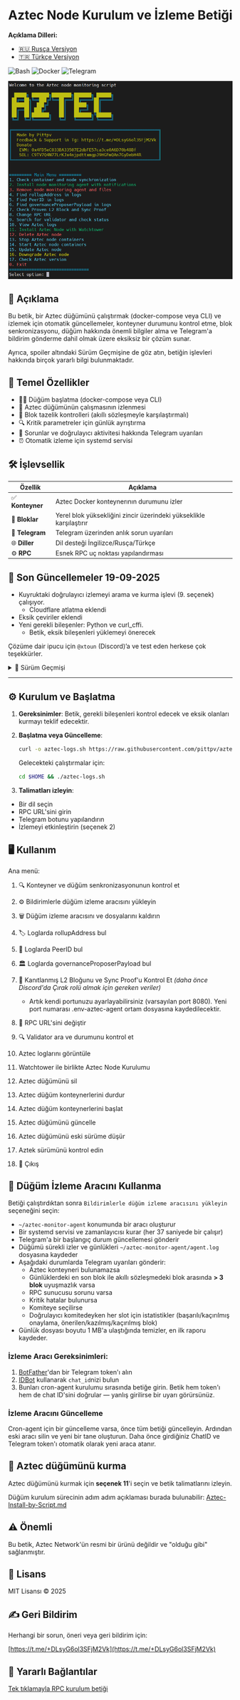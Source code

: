 # Aztec Node Kurulum ve İzleme Betiği

**Açıklama Dilleri:**
- [🇷🇺 Rusça Versiyon](https://github.com/pittpv/aztec-monitoring-script/blob/main/ "Rusça açıklama")
- [🇹🇷 Türkçe Versiyon](https://github.com/pittpv/aztec-monitoring-script/blob/main/tr/ "Türkçe açıklama")

![Bash](https://img.shields.io/badge/Bash-5.2-blue)
![Docker](https://img.shields.io/badge/Docker-20.10+-blue)
![Telegram](https://img.shields.io/badge/Telegram-API-blue)

![Ana Ekran](https://raw.githubusercontent.com/pittpv/aztec-monitoring-script/main/other/img-en-2025-05-25-05-44-01.png)

## 📝 Açıklama

Bu betik, bir Aztec düğümünü çalıştırmak (docker-compose veya CLI) ve izlemek için otomatik güncellemeler, konteyner durumunu kontrol etme, blok senkronizasyonu, düğüm hakkında önemli bilgiler alma ve Telegram'a bildirim gönderme dahil olmak üzere eksiksiz bir çözüm sunar.

Ayrıca, spoiler altındaki Sürüm Geçmişine de göz atın, betiğin işlevleri hakkında birçok yararlı bilgi bulunmaktadır.

## 🌟 Temel Özellikler

* 🏃🏻‍ Düğüm başlatma (docker-compose veya CLI)
* 🐳 Aztec düğümünün çalışmasının izlenmesi
* 🔗 Blok tazelik kontrolleri (akıllı sözleşmeyle karşılaştırmalı)
* 🔍 Kritik parametreler için günlük ayrıştırma
* 📨 Sorunlar ve doğrulayıcı aktivitesi hakkında Telegram uyarıları
* ⏰ Otomatik izleme için systemd servisi

## 🛠️ İşlevsellik

| Özellik          | Açıklama                                       |
| ---------------- | ------------------------------------------------- |
| ✅ **Konteyner**  | Aztec Docker konteynerının durumunu izler |
| 🔄 **Bloklar**    | Yerel blok yüksekliğini zincir üzerindeki yükseklikle karşılaştırır  |
| 🤖 **Telegram**  | Telegram üzerinden anlık sorun uyarıları                 |
| 🌐 **Diller** | Dil desteği İngilizce/Rusça/Türkçe                  |
| ⚙️ **RPC**       | Esnek RPC uç noktası yapılandırması               |

## 📌 Son Güncellemeler 19-09-2025
- Kuyruktaki doğrulayıcı izlemeyi arama ve kurma işlevi (9. seçenek) çalışıyor.
  - Cloudflare atlatma eklendi
- Eksik çeviriler eklendi
- Yeni gerekli bileşenler: Python ve curl\_cffi.
  - Betik, eksik bileşenleri yüklemeyi önerecek

Çözüme dair ipucu için `@xtoun` (Discord)’a ve test eden herkese çok teşekkürler.


<details>
<summary>📅 Sürüm Geçmişi</summary>

### 17-09-2025
- Yeni ağ ve testnet için tam destek.
- Yeni düğüm kurulum betiği.
  - Web3signer için YML anahtar dosyalarının otomatik oluşturulması.
  - Web3signer kurulumu ve başlatılması.
  - Keystore.json anahtar şemasının otomatik oluşturulması.
  - Çoklu doğrulayıcı modu desteği (düğüm başına 10'a kadar).
  - Tüm doğrulayıcılar için bir ortak yayıncı adresi atama veya her birinin kendi adresini kullanma (attester ile aynı) yeteneği.
  - Tüm önceki özellikler (gerekli yazılımların otomatik kurulumu, port kontrolleri, özel port atama yeteneği, doğrulamalar).
- Düğüm için yeni izleme aracı betiği (seçenek 2).
  - Tüm durum türlerini (✅ onaylama, ❌ onaylama, ⛏️ Blok kazıldı, 📤 Blok önerildi, ⚠️ Blok kaçırıldı) içeren slot bazlı istatistiklerle yeni Telegram bildirimleri.
  - Çoklu doğrulayıcı modu (komiteye katılan tüm doğrulayıcılar için istatistikler) ve tek doğrulayıcı modu desteği.
  - DEBUG modu – oldukça ayrıntılı izleme günlükleri almayı sağlar. Günlük /root/aztec-monitor-agent/agent.log dosyasına yazılır. Etkinleştirmek için /root/.env-aztec-agent içinde DEBUG=true yapın (varsayılan false).
  - Kontroller bir systemd zamanlayıcısı ile tam olarak her 37 saniyede bir (bir slotun yaklaşık süresi) çalışır – hiçbir durumu kaçırmazsınız!
  - Tüm önceki özellikler (senkronizasyon kontrolü, kritik hata tespiti, hızlı günlük görüntüleme, otomatik güncellemeler, düşürme işlevi, konteyner yönetimi ve daha fazlası).
- Rollup ve GSE sözleşmelerinde doğrudan doğrulayıcı arama ve doğrulama için yeni betik (seçenek 9).
  - Hızlı doğrulayıcı arama ve durum kontrolü.
  - Tek bir istekte birden çok doğrulayıcının kontrolünü destekler.
  - Ağdaki aktif doğrulayıcıların tam sayısı.
  - Her zaman güncel bilgiler.
- Güncellenmiş betik sürüm kontrol işlevi. Artık yeni sürümler ve güncellemeler hakkında kısa açıklamalar gösteriliyor.
- Kritik hata kontrol modülü tarafından tespit edilen yeni hatalar eklendi, düzeltme yönergeleri ve Telegram bildirimleri ile birlikte.
- Diğer özelliklere yönelik küçük iyileştirmeler

### 21-08-2025
- PeerID arama işlevi güncellendi (işlev geri yüklendi + yeni özellikler)
  - Betik, günlüklerde düğümün PeerID'sini bulur
  - Mevcut Nethermind.io verileri arasında arar
  - Mevcut Nethermind.io verilerinde bulunamazsa, arşivde arar
- Cron aracı oluşturma işlevi güncellendi
  - Artık komite dahil etme bildiriminde, doğrulayıcı adresine tıklayarak dashtec.xyz'deki sayfasına gidebilirsiniz.
- Aztec düğüm kurulum betiği güncellendi
  - Ufw aktivite kontrolü eklendi.
  - Ufw aktifse, 8080 ve 40400 portları için kurallar eklenir, aksi takdirde kurallar eklenmez.

### 06-08-2025
- Doğrulayıcı kuyruğu kontrol işlevi geri yüklendi.

### 02-08-2025
- Doğrulayıcı komite dahil etme kontrol işlevi güncellendi (işlev geri yüklendi)
  - Birden fazla doğrulayıcı adresi belirtilebilir

### 01-08-2025
- Doğrulayıcı kontrol betiği güncellendi. Kontrol modları eklendi.
  - Hızlı işleme – yüksek CPU yükü
  - Yavaş işleme – CPU yükü yok
- Aztec düğüm sürüm kontrolü, betik yüklenirken zaman kaybını önlemek için ayrı bir menü öğesine taşındı.

### 29-07-2025
- Aztec Düğüm Güncelleme işlevi eklendi. İşlev, Watchtower'dan otomatik güncellemeleri beklemek yerine düğümü anında günceller.
  - Ayrıca, bir düşürme işlemi yaptıysanız ve geri dönmek istiyorsanız bu seçeneği kullanın.
  - `docker-compose.yml` dosyasını kontrol eder ve etiketi `latest` ile değiştirir
- Aztec Düğüm Düşürme işlevi eklendi. İşlev, Docker Hub'daki tüm düğüm sürümlerini gösterir, listeden seçilen herhangi bir sürüme geri dönüşe izin verir.
  - İstenilen sürümün seçimi
  - `docker-compose.yml` dosyasının güncellenmesi
  - Konteynerlerin durdurulması, indirilmesi ve başlatılması

### 28-07-2025
- Watchtower ile Aztec düğüm kurulum betiği güncellendi. Kurulum sırasında betik soracaktır: "Birden fazla doğrulayıcı çalıştırmak istiyor musunuz? (y/n)"
  - Çoklu doğrulayıcı modunda kurulum (düğüm başına 10'a kadar doğrulayıcı)
  - Tek doğrulayıcı modunda kurulum

### 21-07-2025
- CLI'de düğüm başlatma komutu güncellendi (validatorPrivateKey**s**) 1.1.0 ve üzeri düğüm sürümleri için
- CLI'de düğüm içeren eski ekran oturumlarını kontrol etme ve yeni bir oturum oluşturmadan önce silme işlevi eklendi.
- Rollup sözleşme adresi güncellendi.

### 15-07-2025
- **Doğrulayıcılar** için Telegram bildirim sistemi geliştirildi. Fikir için teşekkürler @malbur187 (Discord)
  - Düğüm izleme cron aracı kurulurken, artık hangi bildirimleri alacağınızı seçebilirsiniz: sadece hatalar veya ayrıca komite seçimi ve blok oluşturma uyarıları.
  - Seçim `.env-aztec-agent` dosyasına kaydedilir ve sonraki araç yeniden oluşturmalarında uygulanır. Değiştirmek için `.env-aztec-agent` dosyasını düzenleyin.
- Kritik hata tespiti eklendi. Düğüm günlüklerinde kritik bir hata bulunursa, bir Telegram bildirimi gönderilir.
  - Hata dizisi, birleşik bir JSON dosyası aracılığıyla güncellenir, yeni hataların ve çözümlerinin hızlı bir şekilde eklenmesine olanak tanır.
- PeerID arama işlevi güncellendi. Fikir için teşekkürler @web3.creed (Discord)
  - Başarılı günlük tespitinden sonra, PeerID genel veritabanı `aztec.nethermind.io`'da kontrol edilir ve sonuç gösterilir.
- Küçük iyileştirmeler

### 25-06-2025
- "Aztec Düğüm Konteynerlerini Durdur" işlevi eklendi – akıllı bir işlev, düğüm konteynerini çalıştırma yönteminizi (docker-compose veya CLI) hatırlar ve seçilen modda çalışmaya devam eder.
  - Çalışma yöntemi sorulduğunda, düğümünüzün nasıl çalıştığını belirtin: `docker-compose` veya `CLI`
  - Docker-compose dosyasının yolu sorulduğunda, kök dizinden itibaren yolu şu biçimde verin: `/root/aztec` veya `./aztec`
  - Tüm ayarlar `.env-aztec-agent` dosyasına kaydedilir. İsterseniz değiştirebilirsiniz.
- "Aztec Düğüm Konteynerlerini Başlat" işlevi eklendi – "Aztec Düğüm Konteynerlerini Durdur" işlevinde (seçenek 13) atanan konteyner çalıştırma yöntemini kullanan akıllı bir işlev.
  - **Konteyner yönetim yöntemini ayarlamadıysanız** (seçenek 13) ve "Aztec Düğüm Konteynerlerini Başlat" işlevini kullanırsanız, **bir CLI düğümü başlatma sihirbazı** olarak çalışacaktır. Bu durumda, betik gerekli CLI başlatma parametrelerini soracak, komutu oluşturacak ve CLI düğümünü bir ekran oturumunda başlatacaktır.
  - Tüm ayarlar `.env-aztec-agent` dosyasına kaydedilir. İsterseniz değiştirebilirsiniz.
- Cron-agent oluşturma işlevi güncellendi – artık ChatID ve Telegram token'ı `.env-aztec-agent` dosyasına kaydediliyor ve cron-agent'ı kaldırırken/oluştururken yeniden girilmesi gerekmiyor.
- Betik yüklendiğinde Aztec Düğüm sürüm kontrolü eklendi.

### 22-06-2025
- Aztec günlüklerini görüntüleme işlevi – otomatik yenileme ile son 500 satırı gösterecek şekilde güncellendi.
- Konteyner ve mevcut blok kontrol işlevi - günlük okuma iyileştirildi ve bellek sorunlarının önlenmesi sağlandı
- Gerekli betik araçları için geliştirilmiş bağımlılık kontrolü ve kurulumu.

### 06-06-2025

- Betiğin ve Telegram bildirimlerinin tam yerelleştirmesi, üç dilde yapıldı. Türkçe dili eklendi.
- Docker ve **Watchtower** ile Aztec düğümü kurma işlevi eklendi. Watchtower, yapılandırmayı korurken düğüm konteynerini otomatik olarak güncellemek üzere yapılandırılmıştır.
  - Bağımlılıkların kurulumu
  - Docker ve Docker Compose kontrolü ve gerekirse kurulumu
  - Varsayılan portların kullanılabilirliğinin kontrolü ve gerekirse portları değiştirme seçeneği.
  - En son düğüm ikilisinin kurulumu
  - `.env` ve `docker-compose` dosyalarının otomatik oluşturulması
  - UFW'de portların açılması
  - Düğümün başlatılması ve ilk günlüklerin gösterilmesi
- Aztec düğümünü silme işlevi eklendi

### 05-06-2025
- Watchtower uyumluluğu için güncelleme

### 04-06-2025
- Hata ayıklama düzeyi günlüklerinde blok numarası arama mekanizması (Seçenek 1 ve cron aracı) geliştirildi. Hata ayıklama, bilgi (ve muhtemelen diğer tüm) günlük düzeylerini destekler. Maksimum doğru arama sonuçları.
- Geliştirilmiş blok doğrulama hata işleme
- Yeni bir seçenek eklendi – Betikten doğrudan düğüm günlüklerini görüntüleme (Günlüklerden çıkmak için Ctrl+C)
- Seçenek 1 çalıştırılırken günlüklerden blok numarası çıktısı eklendi.
- Betik sürüm kontrolü eklendi. Güncellemeler varsa, betik sizi bu konuda bilgilendirecektir.
- Küçük iyileştirmeler

### 02-06-2025
- Farklı Aztec düğüm sürümleriyle daha iyi uyumluluk için günlük okuma filtre değerleri güncellendi
- RPC/cast hataları için günlüğe kaydetme eklendi
- Betik sürüm günlüğü eklendi

### 01-06-2025
- Geliştirilmiş uyumluluk. Betik artık hem Docker tabanlı hem de CLI Aztec düğümleriyle çalışıyor
- Yeni günlük formatı "block NNNN" için destek eklendi
- Seçenek 9'daki hesaplamalar için `bc` yardımcı programının otomatik kontrolü ve kurulumu
- Daha güvenilir veri ayrıştırma için analiz öncesi ANSI kodlarının kaldırılması
- Günlüklerde PeerID tespiti sorunu düzeltildi
- Blok onaltılık değerlerinin işlenmesi optimize edildi
- Telegram bildirim sistemi geliştirildi

### 30-05-2025
- Doğrulayıcı kontrol işlevi eklendi. Tüm doğrulayıcıları analiz eder, belirli olanlar için bilgi gösterir, tam listeyi görüntüler.
- İspat oluşturma seçeneği için Aztec düğümü özel port kurulumu. Bu, kurulum sırasında düğüm portunu değiştirdiyseniz gereklidir.

### 29-05-2025
- 1 MB'a ulaşıldığında günlük dosyası temizleme, ilk rapor korunur.
</details>


---

## ⚙️ Kurulum ve Başlatma

1. **Gereksinimler**:
   Betik, gerekli bileşenleri kontrol edecek ve eksik olanları kurmayı teklif edecektir.

2. **Başlatma veya Güncelleme**:

   ```bash
   curl -o aztec-logs.sh https://raw.githubusercontent.com/pittpv/aztec-monitoring-script/main/aztec-logs.sh && chmod +x aztec-logs.sh && ./aztec-logs.sh
   ```

   Gelecekteki çalıştırmalar için:

   ```bash
   cd $HOME && ./aztec-logs.sh
   ```

3. **Talimatları izleyin**:

  * Bir dil seçin
  * RPC URL'sini girin
  * Telegram botunu yapılandırın
  * İzlemeyi etkinleştirin (seçenek 2)

## 🖥️ Kullanım

Ana menü:

1. 🔍 Konteyner ve düğüm senkronizasyonunun kontrol et
2. ⚙️ Bildirimlerle düğüm izleme aracısını yükleyin
3. 🗑️ Düğüm izleme aracısını ve dosyalarını kaldırın
4. 🏷️ Loglarda rollupAddress bul
5. 👥 Loglarda PeerID bul
6. 🏛️ Loglarda governanceProposerPayload bul
7. 🔗 Kanıtlanmış L2 Bloğunu ve Sync Proof'u Kontrol Et *(daha önce Discord'da Çırak rolü almak için gereken veriler)*
   - Artık kendi portunuzu ayarlayabilirsiniz (varsayılan port 8080). Yeni port numarası .env-aztec-agent ortam dosyasına kaydedilecektir.
8. 🔌 RPC URL'sini değiştir
9. 🔍 Validator ara ve durumunu kontrol et
10. Aztec loglarını görüntüle
11. Watchtower ile birlikte Aztec Node Kurulumu
12. Aztec düğümünü sil
13. Aztec düğüm konteynerlerini durdur
14. Aztec düğüm konteynerlerini başlat
15. Aztec düğümünü güncelle
16. Aztec düğümünü eski sürüme düşür
17. Aztek sürümünü kontrol edin

0. 🚪 Çıkış

## 🚀 Düğüm İzleme Aracını Kullanma

Betiği çalıştırdıktan sonra `Bildirimlerle düğüm izleme aracısını yükleyin` seçeneğini seçin:

- `~/aztec-monitor-agent` konumunda bir aracı oluşturur
- Bir systemd servisi ve zamanlayıcısı kurar (her 37 saniyede bir çalışır)
- Telegram'a bir başlangıç durum güncellemesi gönderir
- Düğümü sürekli izler ve günlükleri `~/aztec-monitor-agent/agent.log` dosyasına kaydeder
- Aşağıdaki durumlarda Telegram uyarıları gönderir:
  - Aztec konteyneri bulunamazsa
  - Günlüklerdeki en son blok ile akıllı sözleşmedeki blok arasında **> 3 blok** uyuşmazlık varsa
  - RPC sunucusu sorunu varsa
  - Kritik hatalar bulunursa
  - Komiteye seçilirse
  - Doğrulayıcı komitedeyken her slot için istatistikler (başarılı/kaçırılmış onaylama, önerilen/kazılmış/kaçırılmış blok)
- Günlük dosyası boyutu 1 MB'a ulaştığında temizler, en ilk raporu kaydeder.

### İzleme Aracı Gereksinimleri:

1. [BotFather](https://t.me/BotFather)'dan bir Telegram token'ı alın
2. [IDBot](https://t.me/myidbot) kullanarak `chat_id`nizi bulun
3. Bunları cron-agent kurulumu sırasında betiğe girin.
   Betik hem token'ı hem de chat ID'sini doğrular — yanlış girilirse bir uyarı görürsünüz.

### İzleme Aracını Güncelleme

Cron-agent için bir güncelleme varsa, önce tüm betiği güncelleyin. Ardından eski aracı silin ve yeni bir tane oluşturun. Daha önce girdiğiniz ChatID ve Telegram token'ı otomatik olarak yeni araca atanır.

## 🚀 Aztec düğümünü kurma

Aztec düğümünü kurmak için **seçenek 11**'i seçin ve betik talimatlarını izleyin.

Düğüm kurulum sürecinin adım adım açıklaması burada bulunabilir: [Aztec-Install-by-Script.md](https://github.com/pittpv/aztec-monitoring-script/blob/main/tr/Aztec-Install-by-Script.md)

## ⚠️ Önemli

Bu betik, Aztec Network'ün resmi bir ürünü değildir ve "olduğu gibi" sağlanmıştır.

## 📜 Lisans

MIT Lisansı © 2025

## ✍️ Geri Bildirim

Herhangi bir sorun, öneri veya geri bildirim için:

[https://t.me/+DLsyG6ol3SFjM2Vk](https://t.me/+DLsyG6ol3SFjM2Vk)

## 🔗 Yararlı Bağlantılar

[Tek tıklamayla RPC kurulum betiği](https://github.com/pittpv/sepolia-auto-install "RPC için hızlı bir şekilde Sepolia düğümü kurun")
